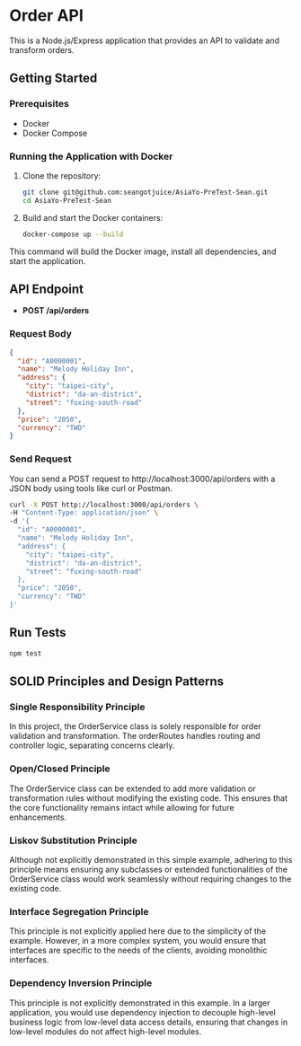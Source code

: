 # Order API

This is a Node.js/Express application that provides an API to validate and transform orders.

## Getting Started

### Prerequisites

- Docker
- Docker Compose

### Running the Application with Docker

1. Clone the repository:

   ```sh
   git clone git@github.com:seangotjuice/AsiaYo-PreTest-Sean.git
   cd AsiaYo-PreTest-Sean
   ```

2. Build and start the Docker containers:

   ```sh
   docker-compose up --build
   ```

This command will build the Docker image, install all dependencies, and start the application.

## API Endpoint

- **POST /api/orders**

### Request Body

```json
{
  "id": "A0000001",
  "name": "Melody Holiday Inn",
  "address": {
    "city": "taipei-city",
    "district": "da-an-district",
    "street": "fuxing-south-road"
  },
  "price": "2050",
  "currency": "TWD"
}
```

### Send Request

You can send a POST request to http://localhost:3000/api/orders with a JSON body using tools like curl or Postman.

```sh
curl -X POST http://localhost:3000/api/orders \
-H "Content-Type: application/json" \
-d '{
  "id": "A0000001",
  "name": "Melody Holiday Inn",
  "address": {
    "city": "taipei-city",
    "district": "da-an-district",
    "street": "fuxing-south-road"
  },
  "price": "2050",
  "currency": "TWD"
}'
```

## Run Tests

```sh
npm test
```

## SOLID Principles and Design Patterns

### Single Responsibility Principle

In this project, the OrderService class is solely responsible for order validation and transformation. The orderRoutes handles routing and controller logic, separating concerns clearly.

### Open/Closed Principle

The OrderService class can be extended to add more validation or transformation rules without modifying the existing code. This ensures that the core functionality remains intact while allowing for future enhancements.

### Liskov Substitution Principle

Although not explicitly demonstrated in this simple example, adhering to this principle means ensuring any subclasses or extended functionalities of the OrderService class would work seamlessly without requiring changes to the existing code.

### Interface Segregation Principle

This principle is not explicitly applied here due to the simplicity of the example. However, in a more complex system, you would ensure that interfaces are specific to the needs of the clients, avoiding monolithic interfaces.

### Dependency Inversion Principle

This principle is not explicitly demonstrated in this example. In a larger application, you would use dependency injection to decouple high-level business logic from low-level data access details, ensuring that changes in low-level modules do not affect high-level modules.
